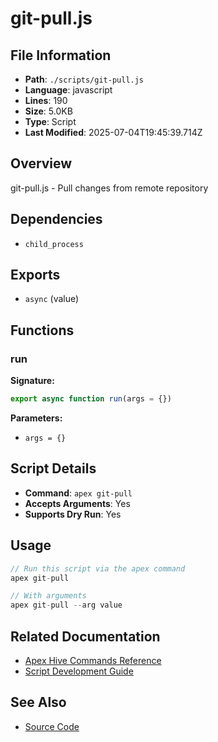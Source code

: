 # git-pull.js

## File Information

- **Path**: `./scripts/git-pull.js`
- **Language**: javascript
- **Lines**: 190
- **Size**: 5.0KB
- **Type**: Script
- **Last Modified**: 2025-07-04T19:45:39.714Z

## Overview

git-pull.js - Pull changes from remote repository

## Dependencies

- `child_process`

## Exports

- `async` (value)

## Functions

### run

**Signature:**
```javascript
export async function run(args = {})
```

**Parameters:**
- `args = {}`

## Script Details

- **Command**: `apex git-pull`
- **Accepts Arguments**: Yes
- **Supports Dry Run**: Yes

## Usage

```javascript
// Run this script via the apex command
apex git-pull

// With arguments
apex git-pull --arg value
```

## Related Documentation

- [Apex Hive Commands Reference](../architecture/reference/commands/)
- [Script Development Guide](../development/scripts/)

## See Also

- [Source Code](./scripts/git-pull.js)
